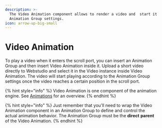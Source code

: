 ```yaml
---
description: >-
  The Video Animation component allows to render a video and  start it based on
  Animation Group settings.
icon: arrow-up-big-small
---
```


# Video Animation

To play a video when it enters the scroll port, you can insert an Animation Group and then insert Video Animation inside it. Upload a short video directly to Webstudio and select it in the Video instance inside Video Animation. The video will start playing according to the Animation Group settings once the video reaches a certain position in the scroll port.

{% hint style="info" %}
Video Animation is one component of the animation engine. See [Animations](../foundations/animations.md) for an overview.
{% endhint %}

{% hint style="info" %}
Just remember that you'll need to wrap the Video Animation component in an Animation Group to define and control the actual animation behavior. The Animation Group must be the **direct** **parent** of the Video Animation.
{% endhint %}

